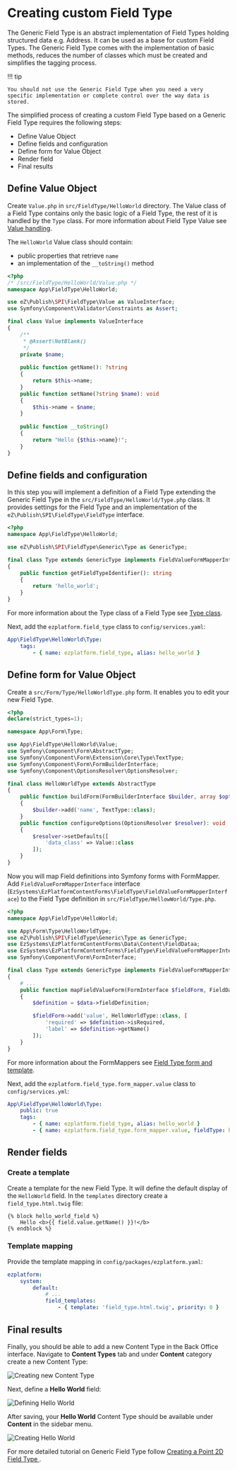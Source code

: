 # Creating custom Field Type

The Generic Field Type is an abstract implementation of Field Types holding structured data e.g. Address.
It can be used as a base for custom Field Types.
The Generic Field Type comes with the implementation of basic methods, reduces the number of classes which must be created and simplifies the tagging process. 

!!! tip

    You should not use the Generic Field Type when you need a very specific implementation or complete control over the way data is stored.

The simplified process of creating a custom Field Type based on a Generic Field Type requires the following steps:

- Define Value Object
- Define fields and configuration
- Define form for Value Object
- Render field
- Final results

## Define Value Object

Create `Value.php` in `src/FieldType/HelloWorld` directory.
The Value class of a Field Type contains only the basic logic of a Field Type, the rest of it is handled by the `Type` class.
For more information about Field Type Value see [Value handling](../../api/field_type_type_and_value/#value-handling).

The `HelloWorld` Value class should contain:

- public properties that retrieve `name`
- an implementation of the `__toString()` method

```php
<?php
/* /src/FieldType/HelloWorld/Value.php */
namespace App\FieldType\HelloWorld;

use eZ\Publish\SPI\FieldType\Value as ValueInterface;
use Symfony\Component\Validator\Constraints as Assert;

final class Value implements ValueInterface
{
    /**
     * @Assert\NotBlank()
     */
    private $name;
  
    public function getName(): ?string
    {
        return $this->name;
    }
    public function setName(?string $name): void
    {
        $this->name = $name;
    }
    
    public function __toString()
    {
        return "Hello {$this->name}!";
    }
}
```

## Define fields and configuration

In this step you will implement a definition of a Field Type extending the Generic Field Type in the `src/FieldType/HelloWorld/Type.php` class.
It provides settings for the Field Type and an implementation of the `eZ\Publish\SPI\FieldType\FieldType` interface.

```php
<?php
namespace App\FieldType\HelloWorld;

use eZ\Publish\SPI\FieldType\Generic\Type as GenericType;

final class Type extends GenericType implements FieldValueFormMapperInterface
{
    public function getFieldTypeIdentifier(): string
    {
        return 'hello_world';
    }
}
```

For more information about the Type class of a Field Type see [Type class](../../api/field_type_type_and_value.md#type-class).

Next, add the `ezplatform.field_type` class to `config/services.yaml`:

```yaml
App\FieldType\HelloWorld\Type:
    tags:
        - { name: ezplatform.field_type, alias: hello_world }
```

## Define form for Value Object

Create a `src/Form/Type/HelloWorldType.php` form.
It enables you to edit your new Field Type.

```php
<?php
declare(strict_types=1);

namespace App\Form\Type;

use App\FieldType\HelloWorld\Value;
use Symfony\Component\Form\AbstractType;
use Symfony\Component\Form\Extension\Core\Type\TextType;
use Symfony\Component\Form\FormBuilderInterface;
use Symfony\Component\OptionsResolver\OptionsResolver;

final class HelloWorldType extends AbstractType
{
    public function buildForm(FormBuilderInterface $builder, array $options): void
    {
        $builder->add('name', TextType::class);
    }
    public function configureOptions(OptionsResolver $resolver): void
    {
        $resolver->setDefaults([
            'data_class' => Value::class
        ]);
    }
}
```

Now you will map Field definitions into Symfony forms with FormMapper.
Add `FieldValueFormMapperInterface` interface (`EzSystems\EzPlatformContentForms\FieldType\FieldValueFormMapperInterface`)
to the Field Type definition in `src/FieldType/HellowWorld/Type.php`.

```php
<?php
namespace App\FieldType\HelloWorld;

use App\Form\Type\HelloWorldType;
use eZ\Publish\SPI\FieldType\Generic\Type as GenericType;
use EzSystems\EzPlatformContentForms\Data\Content\FieldDataa;
use EzSystems\EzPlatformContentForms\FieldType\FieldValueFormMapperInterface;
use Symfony\Component\Form\FormInterface;

final class Type extends GenericType implements FieldValueFormMapperInterface
{
    # ...
    public function mapFieldValueForm(FormInterface $fieldForm, FieldData $data): void
    {
        $definition = $data->fieldDefinition;

        $fieldForm->add('value', HelloWorldType::class, [
            'required' => $definition->isRequired,
            'label' => $definition->getName()
        ]);
    }
}
```

For more information about the FormMappers see [Field Type form and template](../../api/field_type_form_and_template.md).

Next, add the `ezplatform.field_type.form_mapper.value` class to `config/services.yml`:

```yaml
App\FieldType\HelloWorld\Type:
    public: true
    tags:
        - { name: ezplatform.field_type, alias: hello_world }
        - { name: ezplatform.field_type.form_mapper.value, fieldType: hello_world }
```

## Render fields

### Create a template

Create a template for the new Field Type. It will define the default display of the `HelloWorld` field.
In the `templates` directory create a `field_type.html.twig` file:

```html+twig
{% block hello_world_field %}
    Hello <b>{{ field.value.getName() }}!</b>
{% endblock %}
```

### Template mapping

Provide the template mapping in `config/packages/ezplatform.yaml`:

```yaml
ezplatform:
    system:
        default: 
            # ...
            field_templates:
                - { template: 'field_type.html.twig', priority: 0 }
```

## Final results

Finally, you should be able to add a new Content Type in the Back Office interface.
Navigate to **Content Types** tab and under **Content** category create a new Content Type:

![Creating new Content Type](img/extending_field_type_create.png)

Next, define a **Hello World** field:

![Defining Hello World](img/extending_field_type_definition.png)

After saving, your **Hello World** Content Type should be available under **Content** in the sidebar menu.

![Creating Hello World](img/extending_field_type_hello_world.png)

For more detailed tutorial on Generic Field Type follow [Creating a Point 2D Field Type ](../tutorials/generic_field_type/creating_a_point2d_field_type.md).
